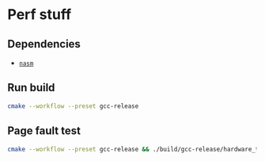 # Perf stuff

## Dependencies

- [`nasm`](https://www.nasm.us/)

## Run build

```bash
cmake --workflow --preset gcc-release
```

## Page fault test

```bash
cmake --workflow --preset gcc-release && ./build/gcc-release/hardware_tests/memory/perf_stuff.page_faults
```
